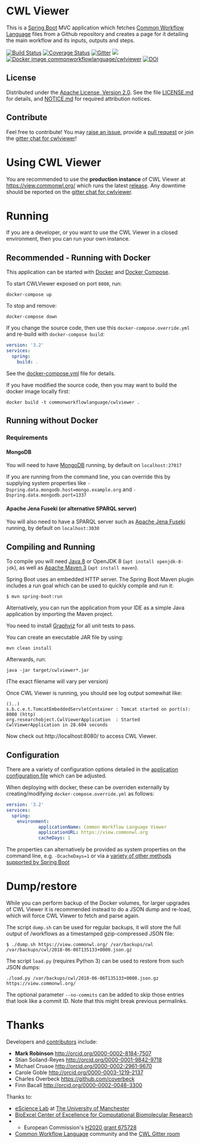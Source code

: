 # CWL Viewer

This is a [Spring Boot](http://projects.spring.io/spring-boot/) MVC application which fetches [Common Workflow Language](http://www.commonwl.org/) files from a Github repository and creates a page for it detailing the main workflow and its inputs, outputs and steps.

[![Build Status](https://travis-ci.org/common-workflow-language/cwlviewer.svg?branch=master)](https://travis-ci.org/common-workflow-language/cwlviewer) [![Coverage Status](https://coveralls.io/repos/github/common-workflow-language/cwlviewer/badge.svg)](https://coveralls.io/github/common-workflow-language/cwlviewer) [![Gitter](https://img.shields.io/gitter/room/gitterHQ/gitter.svg)](https://gitter.im/common-workflow-language/cwlviewer?utm_source=badge&utm_medium=badge&utm_campaign=pr-badge&utm_content=badge) [![](https://images.microbadger.com/badges/image/commonworkflowlanguage/cwlviewer.svg)](https://microbadger.com/images/commonworkflowlanguage/cwlviewer "MicroBadger commonworkflowlanguage/cwlviewer") [![Docker image commonworkflowlanguage/cwlviewer](https://images.microbadger.com/badges/version/commonworkflowlanguage/cwlviewer.svg)](https://hub.docker.com/r/commonworkflowlanguage/cwlviewer/ "Docker Hub commonworkflowlanguage/cwlviewer")
[![DOI](https://zenodo.org/badge/DOI/10.5281/zenodo.823534.svg)](https://doi.org/10.5281/zenodo.823534)



## License

Distributed under the [Apache License, Version 2.0](http://www.apache.org/licenses/LICENSE-2.0).
See the file [LICENSE.md](LICENSE.md) for details, and
[NOTICE.md](NOTICE.md) for required attribution notices.

## Contribute

Feel free to contribute! You may [raise an issue](https://github.com/common-workflow-language/cwlviewer/issues),
provide a [pull request](https://github.com/common-workflow-language/cwlviewer/pulls)
or join the [gitter chat for cwlviewer](https://gitter.im/common-workflow-language/cwlviewer)!


# Using CWL Viewer

You are recommended to use the **production instance** of CWL Viewer at https://view.commonwl.org/ which runs the latest [release](https://github.com/common-workflow-language/cwlviewer/releases). Any downtime should be reported on the [gitter chat for cwlviewer](https://gitter.im/common-workflow-language/cwlviewer).

<!--- I don't think this is a thing any more.
The **dev instance** at http://view.commonwl.org:8082/ corresponds to the current `master` branch, and is updated every 6 minutes to run the latest [commonworkflowlanguage/cwlviewer docker image](https://hub.docker.com/r/commonworkflowlanguage/cwlviewer/builds/). Note that this instance is NOT secured and might break at any time.
-->

# Running

If you are a developer, or you want to use the CWL Viewer in a closed environment, then you can run your own instance.

## Recommended - Running with Docker

This application can be started with [Docker](https://www.docker.com/) and [Docker Compose](https://docs.docker.com/compose/install/).

To start CWLViewer exposed on port `8080`, run:

    docker-compose up

To stop and remove:

    docker-compose down

If you change the source code, then use this `docker-compose.override.yml` and
re-build with `docker-compose build`:

```yaml
version: '3.2'
services:
  spring:
    build: .
```

See the [docker-compose.yml](docker-compose.yml) file for details.

If you have modified the source code, then you may want to build the docker image locally first:

    docker build -t commonworkflowlanguage/cwlviewer .

## Running without Docker

### Requirements

#### MongoDB

You will need to have [MongoDB](https://www.mongodb.com/) running,
by default on `localhost:27017`

If you are running from the command line, you can override this by supplying
system properties like `-Dspring.data.mongodb.host=mongo.example.org` and
`-Dspring.data.mongodb.port=1337`

#### Apache Jena Fuseki (or alternative SPARQL server)

You will also need to have a SPARQL server such as [Apache Jena Fuseki](https://jena.apache.org/documentation/fuseki2/) running,
by default on `localhost:3030`

## Compiling and Running

To compile you will need [Java 8](http://www.oracle.com/technetwork/java/javase/downloads/index.html) or OpenJDK 8 (`apt install openjdk-8-jdk`),
as well as [Apache Maven 3](https://maven.apache.org/download.cgi) (`apt install maven`).

Spring Boot uses an embedded HTTP server. The Spring Boot Maven plugin includes a run goal which can be used to quickly compile and run it:

```
$ mvn spring-boot:run
```


Alternatively, you can run the application from your IDE as a simple Java application by importing the Maven project.

You need to install [Graphviz](http://www.graphviz.org/) for all unit tests to pass.

You can create an executable JAR file by using:

    mvn clean install

Afterwards, run:

    java -jar target/cwlviewer*.jar

(The exact filename will vary per version)

Once CWL Viewer is running, you should see log output somewhat like:

```
()..)
s.b.c.e.t.TomcatEmbeddedServletContainer : Tomcat started on port(s): 8080 (http)
org.researchobject.CwlViewerApplication  : Started CwlViewerApplication in 28.604 seconds
```

Now check out http://localhost:8080/ to access CWL Viewer.

## Configuration

There are a variety of configuration options detailed in the [application configuration file](https://github.com/common-workflow-language/cwlviewer/blob/master/src/main/resources/application.properties) which can be adjusted.

When deploying with docker, these can be overriden externally by creating/modifying `docker-compose.override.yml` as follows:

```yaml
version: '3.2'
services:
  spring:
    environment:
            applicationName: Common Workflow Language Viewer
            applicationURL: https://view.commonwl.org
            cacheDays: 1
```

The properties can alternatively be provided as system properties on the
command line, e.g. `-DcacheDays=1` or via a [variety of other methods supported by Spring Boot](https://docs.spring.io/spring-boot/docs/current/reference/html/boot-features-external-config.html)

# Dump/restore

While you can perform backup of the Docker volumes,
for larger upgrades of CWL Viewer it is recommended instead to do a JSON dump
and re-load, which will force CWL Viewer to fetch and parse again.

The script `dump.sh` can be used for regular backups, it will store the full
output of /workflows as a timestamped gzip-compressed JSON file:

    $ ./dump.sh https://view.commonwl.org/ /var/backups/cwl
    /var/backups/cwl/2018-06-06T135133+0000.json.gz

The script `load.py` (requires Python 3) can be used to restore from such JSON dumps:

    ./load.py /var/backups/cwl/2018-06-06T135133+0000.json.gz https://view.commonwl.org/

The optional parameter `--no-commits` can be added to skip those entries that
look like a commit ID. Note that this might break previous permalinks.


# Thanks

Developers and [contributors](https://github.com/common-workflow-language/cwlviewer/graphs/contributors) include:

* **Mark Robinson** http://orcid.org/0000-0002-8184-7507
* Stian Soiland-Reyes http://orcid.org/0000-0001-9842-9718
* Michael Crusoe http://orcid.org/0000-0002-2961-9670
* Carole Goble http://orcid.org/0000-0003-1219-2137
* Charles Overbeck https://github.com/coverbeck
* Finn Bacall http://orcid.org/0000-0002-0048-3300

Thanks to:

* [eScience Lab](http://www.esciencelab.org.uk/) at [The University of Manchester](http://www.cs.manchester.ac.uk/)
* [BioExcel Center of Excellence for Computational Biomolecular Research](http://bioexcel.eu/)
* * European Commission's [H2020 grant 675728](http://cordis.europa.eu/projects/675728)
* [Common Workflow Language](http://www.commonwl.org/) community and the [CWL Gitter room](https://gitter.im/common-workflow-language/common-workflow-language)
